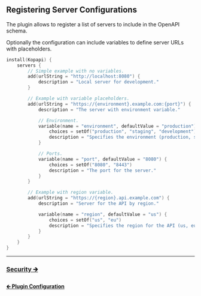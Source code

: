 ## Registering Server Configurations

The plugin allows to register a list of servers to include in the OpenAPI schema.

Optionally the configuration can include variables to define server URLs with placeholders.

```kotlin
install(Kopapi) {
    servers {
        // Simple example with no variables.
        add(urlString = "http://localhost:8080") {
            description = "Local server for development."
        }

        // Example with variable placeholders.
        add(urlString = "https://{environment}.example.com:{port}") {
            description = "The server with environment variable."

            // Environment.
            variable(name = "environment", defaultValue = "production") {
                choices = setOf("production", "staging", "development")
                description = "Specifies the environment (production, staging, etc.)."
            }

            // Ports.
            variable(name = "port", defaultValue = "8080") {
                choices = setOf("8080", "8443")
                description = "The port for the server."
            }
        }

        // Example with region variable.
        add(urlString = "https://{region}.api.example.com") {
            description = "Server for the API by region."

            variable(name = "region", defaultValue = "us") {
                choices = setOf("us", "eu")
                description = "Specifies the region for the API (us, eu)."
            }
        }
    }
}
```

---

### [Security 🡲](01.2.security.md)

#### [🡰 Plugin Configuration](01.0.plugin-configuration.md) 
